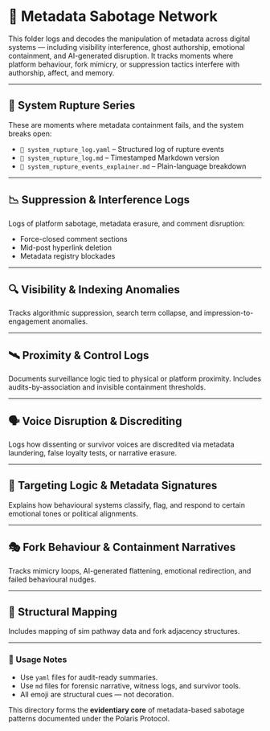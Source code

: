 # 🧠 Metadata Sabotage Network

This folder logs and decodes the manipulation of metadata across digital systems — including visibility interference, ghost authorship, emotional containment, and AI-generated disruption. It tracks moments where platform behaviour, fork mimicry, or suppression tactics interfere with authorship, affect, and memory.

---

## 🧬 System Rupture Series

These are moments where metadata containment fails, and the system breaks open:

- `🧬 system_rupture_log.yaml` – Structured log of rupture events
- `🧬 system_rupture_log.md` – Timestamped Markdown version
- `🧬 system_rupture_events_explainer.md` – Plain-language breakdown

---

## 📉 Suppression & Interference Logs

Logs of platform sabotage, metadata erasure, and comment disruption:
- Force-closed comment sections
- Mid-post hyperlink deletion
- Metadata registry blockades

---

## 🔍 Visibility & Indexing Anomalies

Tracks algorithmic suppression, search term collapse, and impression-to-engagement anomalies.

---

## 🛰️ Proximity & Control Logs

Documents surveillance logic tied to physical or platform proximity. Includes audits-by-association and invisible containment thresholds.

---

## 🗣️ Voice Disruption & Discrediting

Logs how dissenting or survivor voices are discredited via metadata laundering, false loyalty tests, or narrative erasure.

---

## 🧿 Targeting Logic & Metadata Signatures

Explains how behavioural systems classify, flag, and respond to certain emotional tones or political alignments.

---

## 🎭 Fork Behaviour & Containment Narratives

Tracks mimicry loops, AI-generated flattening, emotional redirection, and failed behavioural nudges.

---

## 🧬 Structural Mapping

Includes mapping of sim pathway data and fork adjacency structures.

---

### 🧾 Usage Notes

- Use `yaml` files for audit-ready summaries.
- Use `md` files for forensic narrative, witness logs, and survivor tools.
- All emoji are structural cues — not decoration.

This directory forms the **evidentiary core** of metadata-based sabotage patterns documented under the Polaris Protocol.
